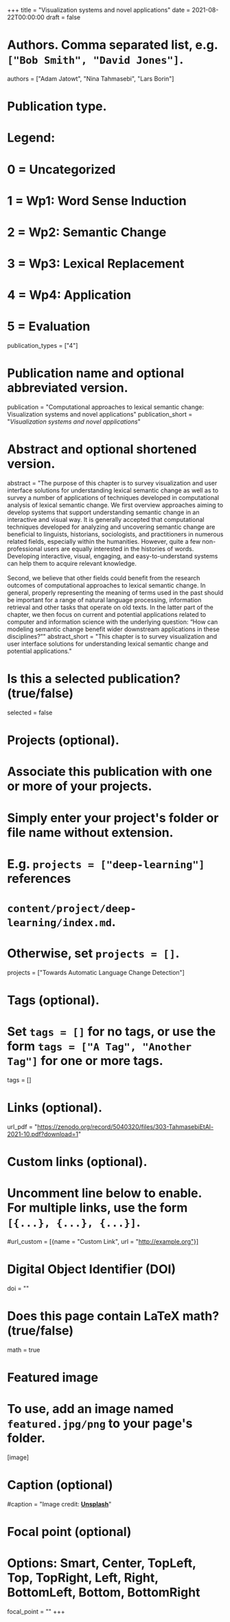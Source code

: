 +++
title = "Visualization systems and novel applications"
date = 2021-08-22T00:00:00
draft = false

# Authors. Comma separated list, e.g. `["Bob Smith", "David Jones"]`.
authors = ["Adam Jatowt", "Nina Tahmasebi", "Lars Borin"]

# Publication type.
# Legend:
# 0 = Uncategorized
# 1 = Wp1: Word Sense Induction
# 2 = Wp2: Semantic Change
# 3 = Wp3: Lexical Replacement
# 4 = Wp4: Application
# 5 = Evaluation
publication_types = ["4"]

# Publication name and optional abbreviated version.
publication = "Computational approaches to lexical semantic change: Visualization systems and novel applications"
publication_short = "*Visualization systems and novel applications*"

# Abstract and optional shortened version.
abstract = "The purpose of this chapter is to survey visualization and user interface solutions for understanding lexical semantic change as well as to survey a number of applications of techniques developed in computational analysis of lexical semantic change. We first overview approaches aiming to develop systems that support understanding semantic change in an interactive and visual way. It is generally accepted that computational techniques developed for analyzing and uncovering semantic change are beneficial to linguists, historians, sociologists, and practitioners in numerous related fields, especially within the humanities. However, quite a few non-professional users are equally interested in the histories of words. Developing interactive, visual, engaging, and easy-to-understand systems can help them to acquire relevant knowledge. <br /><br />Second, we believe that other fields could benefit from the research outcomes of computational approaches to lexical semantic change. In general, properly representing the meaning of terms used in the past should be important for a range of natural language processing, information retrieval and other tasks that operate on old texts. In the latter part of the chapter, we then focus on current and potential applications related to computer and information science with the underlying question: “How can modeling semantic change benefit wider downstream applications in these disciplines?”"
abstract_short = "This chapter is to survey visualization and user interface solutions for understanding lexical semantic change and potential applications."


# Is this a selected publication? (true/false)
selected = false

# Projects (optional).
#   Associate this publication with one or more of your projects.
#   Simply enter your project's folder or file name without extension.
#   E.g. `projects = ["deep-learning"]` references 
#   `content/project/deep-learning/index.md`.
#   Otherwise, set `projects = []`.
projects = ["Towards Automatic Language Change Detection"]

# Tags (optional).
#   Set `tags = []` for no tags, or use the form `tags = ["A Tag", "Another Tag"]` for one or more tags.
tags = []

# Links (optional).
url_pdf = "https://zenodo.org/record/5040320/files/303-TahmasebiEtAl-2021-10.pdf?download=1"

# Custom links (optional).
#   Uncomment line below to enable. For multiple links, use the form `[{...}, {...}, {...}]`.
#url_custom = [{name = "Custom Link", url = "http://example.org"}]

# Digital Object Identifier (DOI)
doi = ""

# Does this page contain LaTeX math? (true/false)
math = true

# Featured image
# To use, add an image named `featured.jpg/png` to your page's folder. 
[image]
  # Caption (optional)
  #caption = "Image credit: [**Unsplash**](https://unsplash.com/photos/pLCdAaMFLTE)"

  # Focal point (optional)
  # Options: Smart, Center, TopLeft, Top, TopRight, Left, Right, BottomLeft, Bottom, BottomRight
  focal_point = ""
+++

